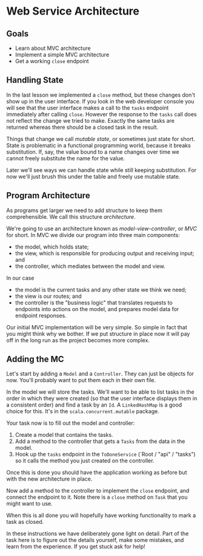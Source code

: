 # Web Service Architecture

## Goals

- Learn about MVC architecture
- Implement a simple MVC architecture
- Get a working `close` endpoint


## Handling State

In the last lesson we implemented a `close` method, but these changes don't show up in the user interface. If you look in the web developer console you will see that the user interface makes a call to the `tasks` endpoint immediately after calling `close`. However the response to the `tasks` call does not reflect the change we tried to make. Exactly the same tasks are returned whereas there should be a closed task in the result.

Things that change we call *mutable state*, or sometimes just state for short. State is problematic in a functional programming world, because it breaks substitution. If, say, the value bound to a name changes over time we cannot freely substitute the name for the value.

Later we'll see ways we can handle state while still keeping substitution. For now we'll just brush this under the table and freely use mutable state.


## Program Architecture

As programs get larger we need to add structure to keep them comprehensible. We call this structure *architecture*.

We're going to use an architecture known as *model-view-controller*, or *MVC* for short. In MVC we divide our program into three main components:

- the model, which holds state;
- the view, which is responsible for producing output and receiving input; and
- the controller, which mediates between the model and view.

In our case

- the model is the current tasks and any other state we think we need;
- the view is our routes; and
- the controller is the "business logic" that translates requests to endpoints into actions on the model, and prepares model data for endpoint responses.

Our initial MVC implementation will be very simple. So simple in fact that you might think why we bother. If we put structure in place now it will pay off in the long run as the project becomes more complex.


## Adding the MC

Let's start by adding a `Model` and a `Controller`. They can just be objects for now. You'll probably want to put them each in their own file.

In the model we will store the tasks. We'll want to be able to list tasks in the order in which they were created (so that the user interface displays them in a consistent order) and find a task by an `Id`. A `LinkedHashMap` is a good choice for this. It's in the `scala.concurrent.mutable` package.

Your task now is to fill out the model and controller:

1. Create a model that contains the tasks. 
2. Add a method to the controller that gets a `Tasks` from the data in the model.
3. Hook up the `tasks` endpoint in the `ToDoneService` (`Root / "api" / "tasks") so it calls the method you just created on the controller.

Once this is done you should have the application working as before but with the new architecture in place.

Now add a method to the controller to implement the `close` endpoint, and connect the endpoint to it. Note there is a `close` method on `Task` that you might want to use.

When this is all done you will hopefully have working functionality to mark a task as closed.

In these instructions we have deliberately gone light on detail. Part of the task here is to figure out the details yourself, make some mistakes, and learn from the experience. If you get stuck ask for help!
